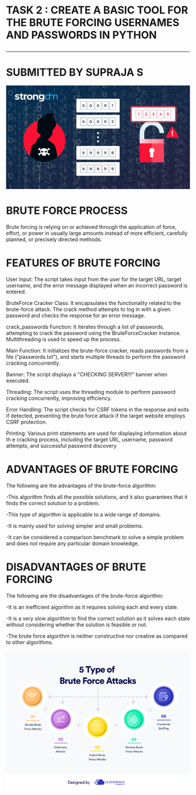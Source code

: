 <p align="center">

# TASK 2 : CREATE A BASIC TOOL FOR THE BRUTE FORCING USERNAMES AND PASSWORDS IN PYTHON  <hr>
# SUBMITTED BY SUPRAJA S

</p>
<p align="center">
<img src="brute-force-attack.webp">
</p>

# BRUTE FORCE PROCESS 
<p>
 Brute forcing is relying on or achieved through the application of force, effort, or power in usually large amounts instead of more efficient, carefully planned, or precisely directed methods.
</p>

# FEATURES OF BRUTE FORCING 

User Input: The script takes input from the user for the target URL, target username, and the error message displayed when an incorrect password is entered.

BruteForce Cracker Class: It encapsulates the functionality related to the brute-force attack. The crack method attempts to log in with a given password and checks the response for an error message.

crack_passwords Function: It iterates through a list of passwords, attempting to crack the password using the BruteForceCracker instance. Multithreading is used to speed up the process.

Main Function: It initializes the brute-force cracker, reads passwords from a file ("passwords.txt"), and starts multiple threads to perform the password cracking concurrently.

Banner: The script displays a "CHECKING SERVER!!!" banner when executed.

Threading: The script uses the threading module to perform password cracking concurrently, improving efficiency.

Error Handling: The script checks for CSRF tokens in the response and exits if detected, preventing the brute force attack if the target website employs CSRF protection.

Printing: Various print statements are used for displaying information about th e cracking process, including the target URL, username, password attempts, and successful password discovery

# ADVANTAGES OF BRUTE FORCING 

The following are the advantages of the brute-force algorithm:

-This algorithm finds all the possible solutions, and it also guarantees that it finds the correct solution to a problem.

-This type of algorithm is applicable to a wide range of domains.

-It is mainly used for solving simpler and small problems.

-It can be considered a comparison benchmark to solve a simple problem and does not require any particular domain knowledge.

# DISADVANTAGES OF BRUTE FORCING

The following are the disadvantages of the brute-force algorithm:

-It is an inefficient algorithm as it requires solving each and every state.

-It is a very slow algorithm to find the correct solution as it solves each state without considering whether the solution is feasible or 
  not.
  
-The brute force algorithm is neither constructive nor creative as compared to other algorithms.

<p align="center">
<img src="image1-499.png">
</p>




























